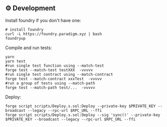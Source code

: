 

## ⚙ Development

Install foundry if you don't have one:
```shell
# install foundry
curl -L https://foundry.paradigm.xyz | bash
foundryup
```

Compile and run tests:
```shell
yarn
yarn test
#run single test function using --match-test
forge test --match-test testXXX  -vvvvv
#run single test contract using --match-contract
forge test --match-contract xxxTest  -vvvvv
#run a group of tests using --match-path
forge test --match-path test/...  -vvvvv
```

Deploy:
```shell
forge script scripts/Deploy.s.sol:Deploy --private-key $PRIVATE_KEY --broadcast --legacy --rpc-url $RPC_URL --ffi                   
forge script scripts/Deploy.s.sol:Deploy --sig 'sync()' --private-key $PRIVATE_KEY --broadcast --legacy --rpc-url $RPC_URL --ffi
```

